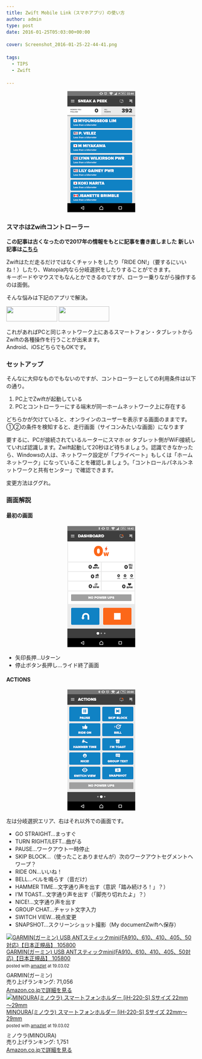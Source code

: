 ```yaml
---
title: Zwift Mobile Link（スマホアプリ）の使い方
author: admin
type: post
date: 2016-01-25T05:03:00+00:00

cover: Screenshot_2016-01-25-22-44-41.png

tags:
  - TIPS
  - Zwift

---
```

<div class="separator" style="clear: both; text-align: center;">
  <img border="0" height="320" src="./Screenshot_2016-01-25-22-44-41.png" width="180" />
</div>



### スマホはZwiftコントローラー

**この記事は古くなったので2017年の情報をもとに記事を書き直しました**
**新しい記事は[こちら](/post/2017zwift-mobile-link.html)**

Zwiftはただ走るだけではなくチャットをしたり「RIDE ON!」（要するにいいね！）したり、Watopia内なら分岐選択をしたりすることができます。  
キーボードやマウスでもなんとかできるのですが、ローラー乗りながら操作するのは面倒。

そんな悩みは下記のアプリで解決。

<div id="appreach-box" style="text-align:left;">
    <div class="appreach-links" style="float: left;">
        <div id="appreach-itunes-link" style="display: inline-block; _display: inline;">
        <a id="appreach-itunes" href="https://itunes.apple.com/jp/app/zwift-mobile-link/id934083691?mt=8&amp;uo=4&amp;at=" target="_blank" rel="nofollow">
        <img src="https://nabettu.github.io/appreach/img/itune_ja.svg" style="height:40px;width:135px;">
        </a>
    </div>
    <div id="appreach-gplay-link" style="display:inline-block; _display:inline;">
    <a id="appreach-gplay" href="https://play.google.com/store/apps/details?id=com.zwift.android.prod" target="_blank" rel="nofollow">
    <img src="https://nabettu.github.io/appreach/img/gplay_ja.png" style="height:40px;width:134.5px;">
    </a>
    </div>
</div>
<div class="appreach-footer" style="margin-bottom:10px; clear: left;"></div>

これがあればPCと同じネットワーク上にあるスマートフォン・タブレットからZwiftの各種操作を行うことが出来ます。  
Android、iOSどちらでもOKです。

### セットアップ

そんなに大仰なものでもないのですが、コントローラーとしての利用条件は以下の通り。

  1. PC上でZwiftが起動している
  2. PCとコントローラーにする端末が同一ホームネットワーク上に存在する

どちらかが欠けていると、オンラインのユーザーを表示する画面のままです。①②の条件を検知すると、走行画面（サイコンみたいな画面）になります

要するに、PCが接続されているルーターにスマホ or タブレット側がWiFi接続していれば認識します。Zwift起動して20秒ほど待ちましょう。認識できなかったら、Windowsの人は、ネットワーク設定が「プライベート」もしくは「ホームネットワーク」になっていることを確認しましょう。「コントロールパネル＞ネットワークと共有センター」で確認できます。

変更方法はググれ。

### 画面解説

#### 最初の画面

<div class="separator" style="clear: both; text-align: center;">
  <img border="0" height="320" src="./Screenshot_2016-01-26-18-42-25.png" width="180" />
</div>

- 矢印長押…Uターン
- 停止ボタン長押し…ライド終了画面



#### ACTIONS

<div class="separator" style="clear: both; text-align: center;">
  <img border="0" height="320" src="./Screenshot_2016-01-22-20-00-17.png" width="180" />
</div>

左は分岐選択エリア、右はそれ以外での画面です。

- GO STRAIGHT…まっすぐ
- TURN RIGHT/LEFT…曲がる
- PAUSE…ワークアウト一時停止
- SKIP BLOCK…（使ったことありませんが）次のワークアウトセグメントへワープ？
- RIDE ON…いいね！
- BELL…ベルを鳴らす（音だけ）
- HAMMER TIME…文字通り声を出す（意訳「踏み続けろ！」？）
- I&#8217;M TOAST…文字通り声を出す（「脚売り切れたよ」？）
- NICE!…文字通り声を出す
- GROUP CHAT…チャット文字入力
- SWITCH VIEW…視点変更
- SNAPSHOT…スクリーンショット撮影（My documentZwiftへ保存）


<div class="amazlet-box" style="margin-bottom:0px;"><div class="amazlet-image" style="float:left;margin:0px 12px 1px 0px;"><a href="http://www.amazon.co.jp/exec/obidos/ASIN/B00CM381SQ/gensobunya-22/ref=nosim/" name="amazletlink" target="_blank"><img src="https://images-fe.ssl-images-amazon.com/images/I/31pW9FkfSWL._SL160_.jpg" alt="GARMIN(ガーミン) USB ANTスティックmini(FA910、610、410、405、50対応)【日本正規品】 105800" style="border: none;" /></a></div><div class="amazlet-info" style="line-height:120%; margin-bottom: 10px"><div class="amazlet-name" style="margin-bottom:10px;line-height:120%"><a href="http://www.amazon.co.jp/exec/obidos/ASIN/B00CM381SQ/gensobunya-22/ref=nosim/" name="amazletlink" target="_blank">GARMIN(ガーミン) USB ANTスティックmini(FA910、610、410、405、50対応)【日本正規品】 105800</a><div class="amazlet-powered-date" style="font-size:80%;margin-top:5px;line-height:120%">posted with <a href="http://www.amazlet.com/" title="amazlet" target="_blank">amazlet</a> at 19.03.02</div></div><div class="amazlet-detail">GARMIN(ガーミン) <br />売り上げランキング: 71,056<br /></div><div class="amazlet-sub-info" style="float: left;"><div class="amazlet-link" style="margin-top: 5px"><a href="http://www.amazon.co.jp/exec/obidos/ASIN/B00CM381SQ/gensobunya-22/ref=nosim/" name="amazletlink" target="_blank">Amazon.co.jpで詳細を見る</a></div></div></div><div class="amazlet-footer" style="clear: left"></div></div>


<div class="amazlet-box" style="margin-bottom:0px;"><div class="amazlet-image" style="float:left;margin:0px 12px 1px 0px;"><a href="http://www.amazon.co.jp/exec/obidos/ASIN/B00YHSX71U/gensobunya-22/ref=nosim/" name="amazletlink" target="_blank"><img src="https://images-fe.ssl-images-amazon.com/images/I/41XN9TlfuLL._SL160_.jpg" alt="MINOURA(ミノウラ) スマートフォンホルダー [iH-220-S] Sサイズ 22mm～29mm" style="border: none;" /></a></div><div class="amazlet-info" style="line-height:120%; margin-bottom: 10px"><div class="amazlet-name" style="margin-bottom:10px;line-height:120%"><a href="http://www.amazon.co.jp/exec/obidos/ASIN/B00YHSX71U/gensobunya-22/ref=nosim/" name="amazletlink" target="_blank">MINOURA(ミノウラ) スマートフォンホルダー [iH-220-S] Sサイズ 22mm～29mm</a><div class="amazlet-powered-date" style="font-size:80%;margin-top:5px;line-height:120%">posted with <a href="http://www.amazlet.com/" title="amazlet" target="_blank">amazlet</a> at 19.03.02</div></div><div class="amazlet-detail">ミノウラ(MINOURA) <br />売り上げランキング: 1,751<br /></div><div class="amazlet-sub-info" style="float: left;"><div class="amazlet-link" style="margin-top: 5px"><a href="http://www.amazon.co.jp/exec/obidos/ASIN/B00YHSX71U/gensobunya-22/ref=nosim/" name="amazletlink" target="_blank">Amazon.co.jpで詳細を見る</a></div></div></div><div class="amazlet-footer" style="clear: left"></div></div>


